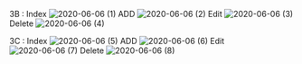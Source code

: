 3B :
Index
![2020-06-06 (1)](https://user-images.githubusercontent.com/33051548/83944161-f5459d00-a833-11ea-94b3-bd495b910326.png)
ADD
![2020-06-06 (2)](https://user-images.githubusercontent.com/33051548/83944175-15755c00-a834-11ea-9896-24221684d39b.png)
Edit
![2020-06-06 (3)](https://user-images.githubusercontent.com/33051548/83944177-17d7b600-a834-11ea-837f-110d0b1c6822.png)
Delete
![2020-06-06 (4)](https://user-images.githubusercontent.com/33051548/83944178-1a3a1000-a834-11ea-8b96-cf7aecd9f696.png)

3C :
Index
![2020-06-06 (5)](https://user-images.githubusercontent.com/33051548/83944180-1d350080-a834-11ea-844c-09739ac3c782.png)
ADD
![2020-06-06 (6)](https://user-images.githubusercontent.com/33051548/83944181-1efec400-a834-11ea-8cf5-fbda95de4981.png)
Edit
![2020-06-06 (7)](https://user-images.githubusercontent.com/33051548/83944184-20c88780-a834-11ea-8562-4fd6367af0ba.png)
Delete
![2020-06-06 (8)](https://user-images.githubusercontent.com/33051548/83944187-22924b00-a834-11ea-881d-03a19c01941c.png)
